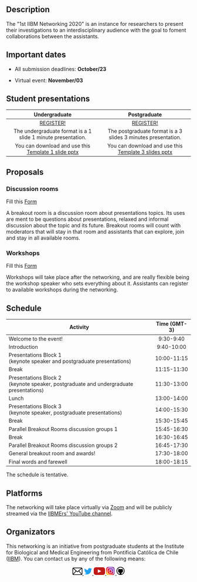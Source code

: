 ## Description

The "1st IIBM Networking 2020" is an instance for researchers to present their investigations to an interdisciplinary audience with the goal to foment collaborations between the assistants. 

## Important dates

 - All submission deadlines: **October/23**

 - Virtual event: **November/03**

## Student presentations

| Undergraduate  | Postgraduate |  
|:---:|:---:|
|[REGISTER!](https://docs.google.com/forms/d/e/1FAIpQLSdQiyXymsQbQ9u8FVLNob-Iz9Yd72xhXDHhAljhp5QQ1xj1Pw/viewform?usp=sf_link) | [REGISTER!](https://docs.google.com/forms/d/e/1FAIpQLSfkcXWRbVFJqf1Ha86PBapHeKbjdZ2pi5zQNIEn7n9eIRdgXQ/viewform?usp=sf_link)  | 
|The undergraduate format is a 1 slide 1 minute presentation. |The postgraduate format is a 3 slides 3 minutes presentation.|
|You can download and use this [Template 1 slide pptx](https://github.com/IIBMErs/1st-IIBM-Networking-2020/blob/master/templates/Template%201%20page.pptx) |You can download and use this [Template 3 slides pptx](https://github.com/IIBMErs/1st-IIBM-Networking-2020/blob/master/templates/Template%203%20page.pptx)|

## Proposals
### Discussion rooms
Fill this [Form](https://docs.google.com/forms/d/e/1FAIpQLSdTSCjS7YmxSmdnOpQmdK1ITtFL1jdc9MRECXo1LQPaGOesng/viewform?usp=sf_link)

A breakout room is a discussion room about presentations topics. Its uses are ment to be questions about presentations, relaxed and informal discussion about the topic and its future. Breakout rooms will count with moderators that will stay in that room and assistants that can explore, join and stay in all available rooms. 

### Workshops
Fill this [Form](https://docs.google.com/forms/d/e/1FAIpQLSdwE-EEdabz2bOLFyW4XRdaN6SfaduGyjFfPWKT8UmeJLoMKA/viewform?usp=sf_link)

Workshops will take place after the networking, and are really flexible being the workshop speaker who sets everything about it. Assistants can register to available workshops during the networking.

## Schedule


|**Activity**|Time (GMT-3)|
|---|:-----:|
|Welcome to the event!|9:30-9:40|
|Introduction|9:40-10:00|
|Presentations Block 1<br>(keynote speaker and postgraduate presentations)|10:00-11:15|
|Break|11:15-11:30|
|Presentations Block 2<br>(keynote speaker, postgraduate and undergraduate presentations)|11:30-13:00|
|Lunch|13:00-14:00|
|Presentations Block 3<br>(keynote speaker, postgraduate presentations)| 14:00-15:30|
|Break|15:30-15:45|
|Parallel Breakout Rooms discussion groups 1|15:45-16:30|
|Break|16:30-16:45|
|Parallel Breakout Rooms discussion groups 2|16:45-17:30|
|General breakout room and awards!|17:30-18:00|
|Final words and farewell|18:00-18:15|


The schedule is tentative.

## Platforms

The networking will take place virtually via [Zoom](https://zoom.us/) and will be publicly streamed via the [IIBMErs' YouTube channel]().


## Organizators

This networking is an initiative from postgraduate students at the Institute for Biological and Medical Engineering from Pontificia Católica de Chile ([IIBM](https://ingenieriabiologicaymedica.uc.cl/en/)). You can contact us by any of the following means:

<p align="center">
    <a href="mailto:networking.iibmers@gmail.com">
        <img src="https://github.com/IIBMErs/1st-IIBM-Networking-2020/blob/master/images/email.png?raw=true" width="27" >
    </a>
    <a href="https://twitter.com/IIBMErs_">
        <img src="https://github.com/IIBMErs/1st-IIBM-Networking-2020/blob/master/images/twitter.png?raw=true" width="23" />
    </a> 
    <a href="https://www.youtube.com/channel/UCkovYMRH5t05yrkC0AegO1A?view_as=subscriber">
        <img src="https://github.com/IIBMErs/1st-IIBM-Networking-2020/blob/master/images/youtube.png?raw=true" width="31" />
    </a>
    <a href="https://www.instagram.com/iibmers/?hl=en">
        <img src="https://github.com/IIBMErs/1st-IIBM-Networking-2020/blob/master/images/insta.png?raw=true" width="24" >
    </a>
    <a href="https://github.com/IIBMErs">
        <img src="https://github.com/IIBMErs/1st-IIBM-Networking-2020/blob/master/images/github.png?raw=true" width="22" >
    </a>
</p>

